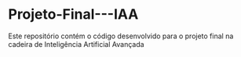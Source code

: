 # Projeto-Final---IAA
Este repositório contém o código desenvolvido para o projeto final na cadeira de Inteligência Artificial Avançada
